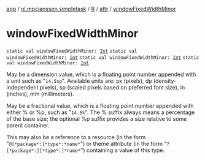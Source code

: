[app](../../../index.md) / [nl.mpcjanssen.simpletask](../../index.md) / [R](../index.md) / [attr](index.md) / [windowFixedWidthMinor](.)

# windowFixedWidthMinor

`static val windowFixedWidthMinor: `[`Int`](https://kotlinlang.org/api/latest/jvm/stdlib/kotlin/-int/index.html)
`static val windowFixedWidthMinor: `[`Int`](https://kotlinlang.org/api/latest/jvm/stdlib/kotlin/-int/index.html)
`static val windowFixedWidthMinor: `[`Int`](https://kotlinlang.org/api/latest/jvm/stdlib/kotlin/-int/index.html)
`static val windowFixedWidthMinor: `[`Int`](https://kotlinlang.org/api/latest/jvm/stdlib/kotlin/-int/index.html)

May be a dimension value, which is a floating point number appended with a unit such as "`14.5sp`". Available units are: px (pixels), dp (density-independent pixels), sp (scaled pixels based on preferred font size), in (inches), mm (millimeters).

May be a fractional value, which is a floating point number appended with either % or %p, such as "`14.5%`". The % suffix always means a percentage of the base size; the optional %p suffix provides a size relative to some parent container.

This may also be a reference to a resource (in the form "`@[*package*:]*type*:*name*`") or theme attribute (in the form "`?[*package*:][*type*:]*name*`") containing a value of this type.

